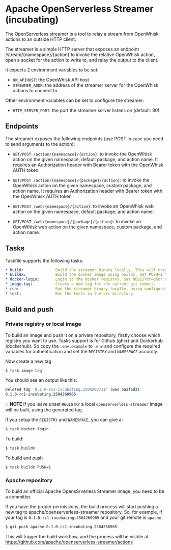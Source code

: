<!--
  ~ Licensed to the Apache Software Foundation (ASF) under one
  ~ or more contributor license agreements.  See the NOTICE file
  ~ distributed with this work for additional information
  ~ regarding copyright ownership.  The ASF licenses this file
  ~ to you under the Apache License, Version 2.0 (the
  ~ "License"); you may not use this file except in compliance
  ~ with the License.  You may obtain a copy of the License at
  ~
  ~   http://www.apache.org/licenses/LICENSE-2.0
  ~
  ~ Unless required by applicable law or agreed to in writing,
  ~ software distributed under the License is distributed on an
  ~ "AS IS" BASIS, WITHOUT WARRANTIES OR CONDITIONS OF ANY
  ~ KIND, either express or implied.  See the License for the
  ~ specific language governing permissions and limitations
  ~ under the License.
-->

# Apache OpenServerless Streamer (incubating)

The OpenServerless streamer is a tool to relay a stream from OpenWhisk actions 
to an outside HTTP client.

The streamer is a simple HTTP server that exposes an endpoint 
/stream/{namespace}/{action} to invoke the relative OpenWhisk action, open a 
socket for the action to write to, and relay the output to the client.

It expects 2 environment variables to be set:
- `OW_APIHOST`: the OpenWhisk API host
- `STREAMER_ADDR`: the address of the streamer server for the OpenWhisk actions 
                    to connect to

Other environment variables can be set to configure the streamer:

- `HTTP_SERVER_PORT`: the port the streamer server listens on (default: 80)


## Endpoints

The streamer exposes the following endpoints (use POST in case you need to send 
arguments to the action):

- `GET/POST /action/{namespace}/{action}`: to invoke the OpenWhisk action on the 
given namespace, default package, and action name. It requires an Authorization
header with Bearer token with the OpenWhisk AUTH token.

- `GET/POST /action/{namespace}/{package}/{action}`: to invoke the OpenWhisk 
action on the given namespace, custom package, and action name. It requires an 
Authorization header with Bearer token with the OpenWhisk AUTH token

- `GET/POST /web/{namespace}/{action}`: to invoke an OpenWhisk web action on the 
given namespace, default package, and action name.

- `GET/POST /web/{namespace}/{package}/{action}`: to invoke an OpenWhisk web 
action on the given namespace, custom package, and action name.

## Tasks

Taskfile supports the following tasks:

```yaml
* build:              Build the streamer binary locally. This will create a binary named streamer in the current directory. 
* buildx:             Build the docker image using buildx. Set PUSH=1 to push the image to the registry. 
* docker-login:       Login to the docker registry. Set REGISTRY=ghcr or REGISTRY=dockerhub in .env to use the respective registry. 
* image-tag:          Create a new tag for the current git commit.       
* run:                Run the streamer binary locally, using configuration from .env file 
* test:               Run the tests in the src directory. 
```

## Build and push

### Private registry or local image

To build an image and push it on a private repository, firstly choose which
registry you want to use.
Tasks support is for Github (ghcr) and Dockerhub (dockerhub).
So copy the `.env.example` to `.env` and configure the required variables for
authentication and set the `REGISTRY` and `NAMESPACE` accordly.

Now create a new tag

```bash
$ task image-tag
```
You should see an output like this:

```bash
Deleted tag '0.1.0-rc1-incubating.2504260711' (was 5a2f6d3)
0.1.0-rc1-incubating.2504260905
```

:bulb: **NOTE** If you leave unset `REGISTRY` a local `openserverless-streamer` 
image will be built, using the generated tag.

If you setup the `REGISTRY` and `NAMESPACE`, you can give a:

```bash
$ task docker-login
```

To build:

```bash
$ task buildx
```

To build and push

```bash
$ task buildx PUSH=1
```

### Apache repository
To build an official Apache OpensSrverless Streamer image, you
need to be a committer.

If you have the proper permissions, the build process will start pushing a
new tag to apache/openserverless-streamer repository.
So, for example,  if your tag is `0.1.0-rc1-incubating.2504260905` and your
git remote is `apache`

```bash
$ git push apache 0.1.0-rc1-incubating.2504260905
```

This will trigger the build workflow, and the process will be visible at
https://github.com/apache/openserverless-streamer/actions


